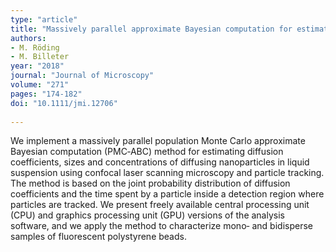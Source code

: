 ```yaml
---
type: "article"
title: "Massively parallel approximate Bayesian computation for estimating nanoparticle diffusion coefficients, sizes and concentrations using confocal laser scanning microscopy"
authors:
- M. Röding
- M. Billeter
year: "2018"
journal: "Journal of Microscopy"
volume: "271"
pages: "174-182"
doi: "10.1111/jmi.12706"
  
---
```

We implement a massively parallel population Monte Carlo approximate Bayesian computation (PMC‐ABC) method for estimating diffusion coefficients, sizes and concentrations of diffusing nanoparticles in liquid suspension using confocal laser scanning microscopy and particle tracking. The method is based on the joint probability distribution of diffusion coefficients and the time spent by a particle inside a detection region where particles are tracked. We present freely available central processing unit (CPU) and graphics processing unit (GPU) versions of the analysis software, and we apply the method to characterize mono‐ and bidisperse samples of fluorescent polystyrene beads.
